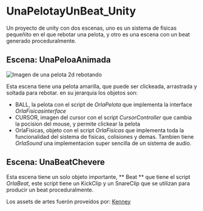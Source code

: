 # UnaPelotayUnBeat_Unity
Un proyecto de unity con dos escenas, uno es un sistema de fisicas pequeñito en el que rebotar una pelota, y otro es una escena con un beat generado proceduralmente. 

## Escena: UnaPeloaAnimada

![Imagen de una pelota 2d rebotando](https://media.giphy.com/media/LNwdFl77Kbu30q3bSv/giphy.gif)

Esta escena tiene una pelota amarilla, que puede ser clickeada, arrastrada y soltada para rebotar. en su jerarquia los objetos son: 

- BALL, la pelota con el script de *OrlaPelota* que implementa la interface *OrlaFisicasinterface* 
- CURSOR, imagen del cursor con el script *CursorController* que cambia la pocision del mouse, y permite clickear la pelota
- OrlaFisicas, objeto con el script *OrlaFisicas* que implementa toda la funcionalidad del sistema de fisicas, colisiones y demas. Tambien tiene *OrlaSound*
una implementacion super sencilla de un sistema de audio. 

## Escena: UnaBeatChevere 

Esta escena tiene un solo objeto importante, ** Beat ** que tiene el script *OrlaBeat*, este script tiene un KickClip y un SnareClip que se utilizan para producir un beat proceduralmente. 

Los assets de artes fuerón proveídos por: [Kenney](https://www.kenney.nl/assets/scribble-platformer)
